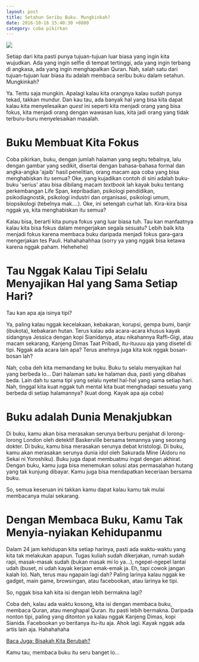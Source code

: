 ```yaml
---
layout: post
title: Setahun Seribu Buku. Mungkinkah?
date: 2016-10-16 15:40:30 +0800
category: coba pikirkan
---
```


![]({{site.url}}/gambar/buku.jpg)

Setiap dari kita pasti punya tujuan-tujuan luar biasa yang ingin kita wujudkan. Ada yang ingin selfie di tempat tertinggi, ada yang ingin terbang di angkasa, ada yang ingin menghapalkan Quran. Nah, salah satu dari tujuan-tujuan luar biasa itu adalah membaca seribu buku dalam setahun. Mungkinkah?

<!-- more -->

Ya. Tentu saja mungkin. Apalagi kalau kita orangnya kalau sudah punya tekad, takkan mundur. Dan kau tau, ada banyak hal yang bisa kita dapat kalau kita menyelesaikan _quest_ ini seperti kita menjadi orang yang bisa fokus, kita menjadi orang dengan wawasan luas, kita jadi orang yang tidak terburu-buru menyelesaikan masalah.

# Buku Membuat Kita Fokus

Coba pikirkan, buku, dengan jumlah halaman yang segitu tebalnya, lalu dengan gambar yang sedikit, disertai dengan bahasa-bahasa formal dan angka-angka 'ajaib' hasil penelitian, orang macam apa coba yang bisa menghabiskan itu semua? Oke, yang kujadikan contoh di sini adalah buku-buku 'serius' atau bisa dibilang macam _textbook_ lah kayak buku tentang perkembangan Life Span, kepribadian, psikologi pendidikan, psikodiagnostik, psikologi industri dan organisasi, psikologi umum, biopsikologi (tebelnya mak....). Oke, ini setengah curhat lah. Kira-kira bisa nggak ya, kita menghabiskan itu semua?

Kalau bisa, berarti kita punya fokus yang luar biasa tuh. Tau kan manfaatnya kalau kita bisa fokus dalam mengerjakan segala sesuatu? Lebih baik kita menjadi fokus karena membaca buku daripada menjadi fokus gara-gara mengerjakan tes Pauli. Hahahahahhaa (sorry ya yang nggak bisa ketawa karena nggak paham. Hehehehe)

# Tau Nggak Kalau Tipi Selalu Menyajikan Hal yang Sama Setiap Hari?

Tau kan apa aja isinya tipi?

Ya, paling kalau nggak kecelakaan, kebakaran, korupsi, gempa bumi, banjir (ibukota), kebakaran hutan. Terus kalau ada acara-acara khusus kayak sidangnya Jessica dengan kopi Sianidanya, atau nikahannya Raffi-Gigi, atau macam sekarang, Kanjeng Dimas Taat Pribadi, itu-ituuuu aja yang disetel di tipi. Nggak ada acara lain apa? Terus anehnya juga kita kok nggak bosan-bosan lah?

Nah, coba deh kita memandang ke buku. Buku tu selalu menyajikan hal yang berbeda lo... Dari halaman satu ke halaman dua, pasti yang dibahas beda. Lain dah tu sama tipi yang selalu nyetel hal-hal yang sama setiap hari. Nah, tinggal kita kuat nggak tuh mental kita buat menghadapi sesuatu yang berbeda di setiap halamannya? (kuat dong. Kayak apa aja coba)

# Buku adalah Dunia Menakjubkan

Di buku, kamu akan bisa merasakan serunya berburu penjahat di lorong-lorong London oleh detektif Baskerville bersama temannya yang seorang dokter. Di buku, kamu bisa merasakan serunya debat kristologi. Di buku, kamu akan merasakan serunya dunia idol oleh Sakurada Mine (Aidoru no Sekai ni Yoroshiku). Buku juga dapat membuatmu ingat dengan akhirat. Dengan buku, kamu juga bisa menemukan solusi atas permasalahan hutang yang tak kunjung dibayar. Kamu juga bisa mendapatkan keceriaan bersama buku.

So, semua keseruan ini takkan kamu dapat kalau kamu tak mulai membacanya mulai sekarang.

# Dengan Membaca Buku, Kamu Tak Menyia-nyiakan Kehidupanmu

Dalam 24 jam kehidupan kita setiap harinya, pasti ada waktu-waktu yang kita tak melakukan apapun. Tugas kuliah sudah dikerjakan, rumah sudah rapi, masak-masak sudah (bukan masak mi lo ya...), ngepel-ngepel lantai udah (buset, ni udah kayak kerjaan emak-emak ja. Eh, tapi cowok jangan kalah lo). Nah, terus mau ngapain lagi dah? Paling larinya kalau nggak ke gadget, main game, browsingan, atau facebookan, atau larinya ke tipi.

So, nggak bisa kah kita isi dengan lebih bermakna lagi?

Coba deh, kalau ada waktu kosong, kita isi dengan membaca buku, membaca Quran, atau menghapal Quran. Itu pasti lebih bermakna. Daripada nonton tipi, paling yang ditonton ya kalau nggak Kanjeng Dimas, kopi Sianida. Facebookan yo beritanya itu-itu aja. Ahok lagi. Kayak nggak ada artis lain aja. Hahahahaha

[Baca Juga: Bisakah Kita Berubah?]({{site.url}}/2016/10/08/bisakah-kita-berubah)

Kamu tau, membaca buku itu seru banget lo...